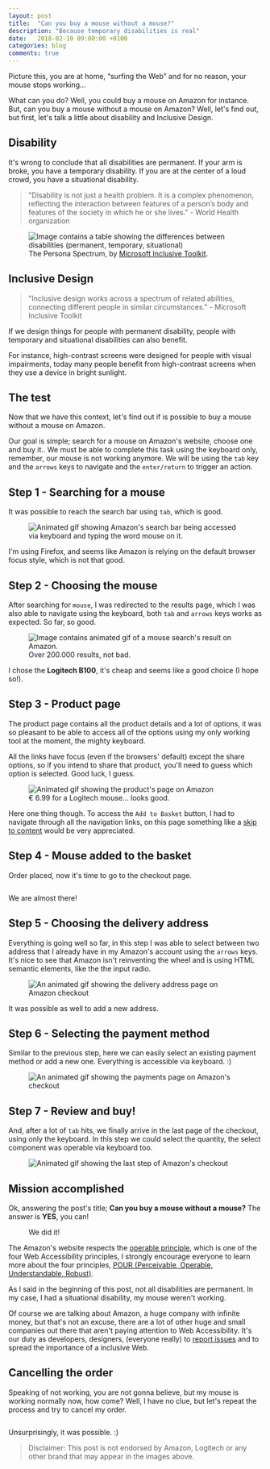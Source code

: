 ```yaml
---
layout: post
title:  "Can you buy a mouse without a mouse?"
description: "Because temporary disabilities is real"
date:   2018-02-10 09:00:00 +0100
categories: blog
comments: true
---
```


Picture this, you are at home, “surfing the Web” and for no reason, your mouse stops working…

What can you do? Well, you could buy a mouse on Amazon for instance. But, can you buy a mouse without a mouse on Amazon? Well, let's find out, but first, let's talk a little about disability and Inclusive Design.

## Disability

It's wrong to conclude that all disabilities are permanent. If your arm is broke, you have a temporary disability. If you are at the center of a loud crowd, you have a situational disability.

> "Disability is not just a health problem. It is a complex phenomenon, reflecting the interaction between features of a person’s body and features of the society in which he or she lives." - World Health organization

<figure>
  <picture>
    <img src="/img/disabilities.jpg" alt="Image contains a table showing the differences between disabilities (permanent, temporary, situational)" />
  </picture>
  <figcaption>
    The Persona Spectrum, by <a href="https://www.microsoft.com/en-us/design/inclusive">Microsoft Inclusive Toolkit</a>.
  </figcaption>
</figure>

## Inclusive Design

> "Inclusive design works across a spectrum of related abilities, connecting different people in similar circumstances." - Microsoft Inclusive Toolkit

If we design things for people with permanent disability, people with temporary and situational disabilities can also benefit.

For instance, high-contrast screens were designed for people with visual impairments, today many people benefit from high-contrast screens when they use a device in bright sunlight.

## The test

Now that we have this context, let's find out if is possible to buy a mouse without a mouse on Amazon.

Our goal is simple; search for a mouse on Amazon's website, choose one and buy it.. We must be able to complete this task using the keyboard only, remember, our mouse is not working anymore. We will be using the `tab` key and the `arrows` keys to navigate and the `enter/return` to trigger an action.

## Step 1 - Searching for a mouse

It was possible to reach the search bar using `tab`, which is good.

<figure>
  <picture>
    <img class="u-special-image u-bordered-image" src="/img/gifs-post-mouse/01-search.gif" alt="Animated gif showing Amazon's search bar being accessed via keyboard and typing the word mouse on it." />
  </picture>
  <figcaption>
  </figcaption>
</figure>

I'm using Firefox, and seems like Amazon is relying on the default browser focus style, which is not that good.

## Step 2 - Choosing the mouse

After searching for `mouse`, I was redirected to the results page, which I was also able to navigate using the keyboard, both `tab` and `arrows` keys works as expected. So far, so good.

<figure>
  <picture>
    <img class="u-special-image u-bordered-image" src="/img/gifs-post-mouse/02-search-result.gif" alt="Image contains animated gif of a mouse search's result on Amazon." />
  </picture>
  <figcaption>
    Over 200.000 results, not bad.
  </figcaption>
</figure>

I chose the **Logitech B100**, it's cheap and seems like a good choice (I hope so!).

## Step 3 - Product page

The product page contains all the product details and a lot of options, it was so pleasant to be able to access all of the options using my only working tool at the moment, the mighty keyboard.

All the links have focus (even if the browsers' default) except the share options, so if you intend to share that product, you'll need to guess which option is selected. Good luck, I guess.

<figure>
  <picture>
    <img class="u-special-image u-bordered-image" src="/img/gifs-post-mouse/03-product-page.gif" alt="Animated gif showing the product's page on Amazon" />
  </picture>
  <figcaption>
    € 6.99 for a Logitech mouse... looks good.
  </figcaption>
</figure>

Here one thing though. To access the `Add to Basket` button, I had to navigate through all the navigation links, on this page something like a [skip to content](https://webaim.org/techniques/skipnav/) would be very appreciated.

## Step 4 - Mouse added to the basket

Order placed, now it's time to go to the checkout page.

<figure>
  <picture>
    <img class="u-special-image u-bordered-image" src="/img/gifs-post-mouse/04-added-to-basket.gif" alt="" />
  </picture>
  <figcaption>
  </figcaption>
</figure>

We are almost there!

## Step 5 - Choosing the delivery address

Everything is going well so far, in this step I was able to select between two address that I already have in my Amazon's account using the `arrows` keys. It's nice to see that Amazon isn't reinventing the wheel and is using HTML semantic elements, like the the input radio.

<figure>
  <picture>
    <img class="u-special-image u-bordered-image" src="/img/gifs-post-mouse/05-delivery-address.gif" alt="An animated gif showing the delivery address page on Amazon checkout" />
  </picture>
  <figcaption>
  </figcaption>
</figure>

It was possible as well to add a new address.

## Step 6 - Selecting the payment method

Similar to the previous step, here we can easily select an existing payment method or add a new one. Everything is accessible via keyboard. :)

<figure>
  <picture>
    <img class="u-special-image u-bordered-image" src="/img/gifs-post-mouse/06-payment.gif" alt="An animated gif showing the payments page on Amazon's checkout" />
  </picture>
  <figcaption>
  </figcaption>
</figure>

## Step 7 - Review and buy!

And, after a lot of `tab` hits, we finally arrive in the last page of the checkout, using only the keyboard. In this step we could select the quantity, the select component was operable via keyboard too.

<figure>
  <picture>
    <img class="u-special-image u-bordered-image" src="/img/gifs-post-mouse/07-review-order.gif" alt="Animated gif showing the last step of Amazon's checkout" />
  </picture>
  <figcaption>
  </figcaption>
</figure>

## Mission accomplished

Ok, answering the post's title; **Can you buy a mouse without a mouse?** The answer is **YES**, you can!

<figure>
  <picture>
    <img class="u-special-image u-bordered-image" src="/img/gifs-post-mouse/08-success.gif" alt="" />
  </picture>
  <figcaption>
    We did it!
  </figcaption>
</figure>

The Amazon's website respects the [operable principle](https://webaim.org/articles/pour/operable), which is one of the four Web Accessibility principles, I strongly encourage everyone to learn more about the four principles, [POUR (Perceivable, Operable, Understandable, Robust)](https://webaim.org/articles/pour/).

As I said in the beginning of this post, not all disabilities are permanent. In my case, I had a situational disability, my mouse weren't working.

Of course we are talking about Amazon, a huge company with infinite money, but that's not an excuse, there are a lot of other huge and small companies out there that aren't paying attention to Web Accessibility. It's our duty as developers, designers, (everyone really) to [report issues](https://issues.a11y.rocks/) and to spread the importance of a inclusive Web.

## Cancelling the order

Speaking of not working, you are not gonna believe, but my mouse is working normally now, how come? Well, I have no clue, but let's repeat the process and try to cancel my order.

<figure>
  <picture>
    <img class="u-special-image u-bordered-image" src="/img/gifs-post-mouse/09-cancel.gif" alt="" />
  </picture>
  <figcaption>
  </figcaption>
</figure>

Unsurprisingly, it was possible. :)

> Disclaimer: This post is not endorsed by Amazon, Logitech or any other brand that may appear in the images above.
